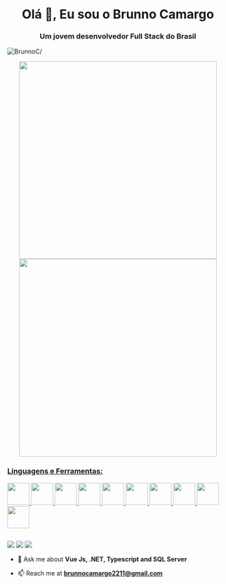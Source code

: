 <link rel="stylesheet" href="https://cdn.jsdelivr.net/gh/devicons/devicon@v2.15.1/devicon.min.css">

<h1 align="center">Olá 👋, Eu sou o Brunno Camargo</h1>

<h3 align="center">Um jovem desenvolvedor Full Stack do Brasil</h3>
<p align="left"> <img src=https://komarev.com/ghpvc/?username=BrunnoC alt=BrunnoC/> </p>

<div align="center">
  <a href="https://github.com/BrunnoC">
  <img width="450em" src="https://github-readme-stats.vercel.app/api?username=BrunnoC&show_icons=true"/>
  <img width="450em"  margin-left="2em" src="https://github-readme-stats.vercel.app/api/top-langs/?username=BrunnoC&layout=compact"/>
</div>

<h3 align="left">Linguagens e Ferramentas:</h3>
<p align="left">
  <img height="50" width="50" src="https://cdn.jsdelivr.net/gh/devicons/devicon/icons/csharp/csharp-original.svg" />
  <img height="50" width="50" src="https://cdn.jsdelivr.net/gh/devicons/devicon/icons/dot-net/dot-net-plain-wordmark.svg" />     
  <img height="50" width="50" src="https://cdn.jsdelivr.net/gh/devicons/devicon/icons/vuejs/vuejs-original.svg" />
  <img height="50" width="50" src="https://cdn.jsdelivr.net/gh/devicons/devicon/icons/typescript/typescript-original.svg" />
  <img height="50" width="50" src="https://cdn.jsdelivr.net/gh/devicons/devicon/icons/javascript/javascript-original.svg" />
  <img height="50" width="50" src="https://cdn.jsdelivr.net/gh/devicons/devicon/icons/bootstrap/bootstrap-original.svg" />
  <img height="50" width="50" src="https://cdn.jsdelivr.net/gh/devicons/devicon/icons/html5/html5-original-wordmark.svg" />
  <img height="50" width="50" src="https://cdn.jsdelivr.net/gh/devicons/devicon/icons/css3/css3-original-wordmark.svg" />
  <img height="50" width="50" src="https://cdn.jsdelivr.net/gh/devicons/devicon/icons/vscode/vscode-original.svg" />
  <img height="50" width="50" src="https://cdn.jsdelivr.net/gh/devicons/devicon/icons/visualstudio/visualstudio-plain.svg" />
          
          
</p>
  
  ##
<div align="start"> 
  <a href="https://www.instagram.com/_brunnocamargo/" target="_blank"><img src="https://img.shields.io/badge/-Instagram-%23E4405F?style=for-the-badge&logo=instagram&logoColor=white" target="_blank"></a>
  <a href = "mailto:brunnocamargo2211@gmail.com"><img src="https://img.shields.io/badge/-Gmail-%23333?style=for-the-badge&logo=gmail&logoColor=white" target="_blank"></a>
  <a href="https://www.linkedin.com/in/brunno-camargo/" target="_blank"><img src="https://img.shields.io/badge/-LinkedIn-%230077B5?style=for-the-badge&logo=linkedin&logoColor=white" target="_blank"></a> 
</div>

- 💬 Ask me about **Vue Js, .NET, Typescript and SQL Server**

- 📫 Reach me at **brunnocamargo2211@gmail.com**
